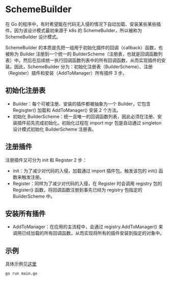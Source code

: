 # SchemeBuilder

在 Go 的程序中，有时希望能在代码无入侵的情况下自动加载、安装某些某些插件。因为该设计模式最初来源于 k8s 的 SchemeBuilder，所以被称为 SchemeBuilder 设计模式。

SchemeBuilder 的本质是先把一组用于初始化插件的回调（callback）函数，也被称为 Builder 注册到一个统一的 BuilderScheme（注册表，也就是回调函数列表）中。然后在后续统一执行回调函数列表中的所有回调函数，从而实现插件的安装。因此，SchemeBuilder 分为：初始化注册表（BuilderScheme）、注册（Register）插件和安装（AddToManager）所有插件 3 步。

## 初始化注册表

- Builder：每个可被注册、安装的插件都被抽象为一个 Builder，它包含 Regisgter() 加载和 AddToManager() 安装 2 个方法。
- 初始化 BuilderScheme：统一且唯一的回调函数列表，因此必须在注册、安装插件前先完成初始化。初始化过程在 import mgr 包是自动通过 singleton 设计模式初始化 BuilderScheme 注册表。

## 注册插件

注册插件又可分为 init 和 Register 2 步：

- init：为了减少对代码的入侵，加载通过 import 插件包，触发该包的 init() 函数来触发注册。
- Register：同样为了减少对代码的入侵，在 Register 时会调用 registry 包的 Register() 函数，将回调函数注册到事先已经为 registry 包指定的 BuilderScheme 中。

## 安装所有插件

- AddToManager：在应用的主流程中，会通过 registry.AddToManager() 来调用已经加载的所有回调函数，从而实现将所有的插件安装到指定的对象中。

## 示例

具体示例见[这里](main.go)

```bash
go run main.go
```

